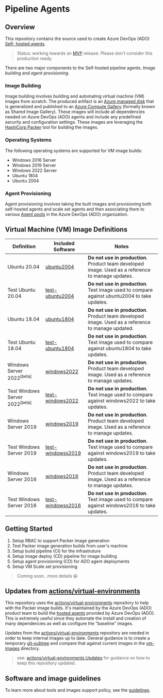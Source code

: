# Pipeline Agents

## Overview

This repository contains the source used to create Azure DevOps (ADO) [Self- hosted agents](https://docs.microsoft.com/en-us/azure/devops/pipelines/agents/agents?view=azure-devops&tabs=browser#install).

> Status: working towards an [MVP](https://en.wikipedia.org/wiki/Minimum_viable_product) release. Please don't consider this production ready.

There are two major components to the Self-hosted pipeline agents. *Image building* and *agent provisioning*.

### Image Building

Image building involves building and automating virtual machine (VM) images from scratch. The produced artifact is an [Azure managed disk](https://docs.microsoft.com/en-us/azure/virtual-machines/managed-disks-overview) that is generalized and published to an [Azure Compute Gallery](https://docs.microsoft.com/en-us/azure/virtual-machines/shared-image-galleries) (formally known as Shared Image Gallery). These images will include all dependencies needed on Azure DevOps (ADO) agents and include any predefined security and configuration settings. These images are leveraging the [HashiCorp Packer](https://www.packer.io/) tool for building the images.

### Operating Systems

The following operating systems are supported for VM image builds:

- Windows 2016 Server
- Windows 2019 Server
- Windows 2022 Server
- Ubuntu 1804
- Ubuntu 2004

### Agent Provisioning

Agent provisioning involves taking the built images and provisioning both self-hosted agents and scale set agents and then associating them to various [Agent pools](https://docs.microsoft.com/en-us/azure/devops/pipelines/agents/pools-queues?view=azure-devops&tabs=yaml%2Cbrowser) in the Azure DevOps (ADO) organization.

## Virtual Machine (VM) Image Definitions

| Definition | Included Software | Notes |
| --------------------|--------------------|--------------------|
| Ubuntu 20.04 | [ubuntu2004](vm-images/images/linux/Ubuntu2004-README.md) | **Do not use in production**. Product team developed image. Used as a reference to manage updates.
| Test Ubuntu 20.04 | [test-ubuntu2004](vm-images/images/linux/Ubuntu2004-README.md) | **Do not use in production**. Test image used to compare against ubuntu2004 to take updates.
| Ubuntu 18.04 | [ubuntu1804](vm-images/images/linux/Ubuntu1804-README.md) | **Do not use in production**. Product team developed image. Used as a reference to manage updated.
| Test Ubuntu 18.04 | [test-ubuntu1804](vm-images/images/linux/Ubuntu1804-README.md) | **Do not use in production**. Test image used to compare against ubuntu1804 to take updates.
| Windows Server 2022<sup>[beta]</sup> | [windows2022](.virtual-environments/images/win/Windows2022-Readme.md) | **Do not use in production**. Product team developed image. Used as a reference to manage updates.
| Test Windows Server 2022<sup>[beta]</sup> | [test-windows2022](vm-images/images/win/Windows2022-Readme.md) | **Do not use in production**. Test image used to compare against windows2022 to take updates.
| Windows Server 2019 | [windows2019](.virtual-environments/images/win/Windows2019-Readme.md) | **Do not use in production**. Product team developed image. Used as a reference to manage updates.
| Test Windows Server 2019 | [test-windowss2019](vm-images/images/win/Windows2019-Readme.md) | **Do not use in production**. Test image used to compare against windows2019 to take updates.
| Windows Server 2016 | [windows2016](.virtual-environments/images/win/Windows2016-Readme.md) | **Do not use in production**. Product team developed image. Used as a reference to manage updates.
| Test Windows Server 2016 | [test-windowss2016](vm-images/images/win/Windows2016-Readme.md) | **Do not use in production**. Test image used to compare against windows2016 to take updates.

## Getting Started

1. Setup RBAC to support Packer image generation
2. Test Packer image generation builds from user's machine
3. Setup build pipeline (CI) for the infrastruture
4. Setup image deploy (CD) pipeline for image building
5. Setup agent provisioning (CD) for ADO agent deployments
6. Setup VM Scale set provisioning

> Coming soon...more details :smiley:

## Updates from [actions/virtual-environments](https://github.com/actions/virtual-environments)

This repository uses the [actions/virtual-environments](https://github.com/actions/virtual-environments) repository to help with the Packer image builds. It's maintained by the Azure DevOps (ADO) product team to build the [hosted agents](https://docs.microsoft.com/en-us/azure/devops/pipelines/agents/hosted) provided by Azure DevOps (ADO). This is extremely useful since they automate the install and creation of many dependencies as well as configure the "baseline" images.

Updates from the [actions/virtual-environments](https://github.com/actions/virtual-environments) repository are needed in order to keep internal images up to date. General guidance is to create a temporary [git-subtree](https://github.com/git/git/blob/master/contrib/subtree/git-subtree.txt) and compare that against current images in the [vm-images](vm-images/) directory.

> see: [actions/virtual-environments Updates](docs/virtual-environments-updates.md) for guidance on how to keep this repository updated.

## Software and image guidelines

To learn more about tools and images support policy, see the [guidelines](docs/software-and-images-guidelines.md).
